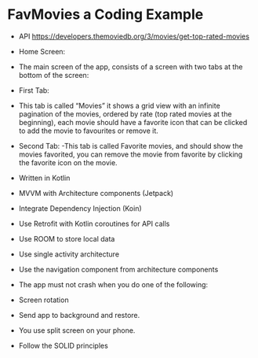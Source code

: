 # FavMovies a Coding Example


- API https://developers.themoviedb.org/3/movies/get-top-rated-movies

- Home Screen: 
- The main screen of the app, consists of a screen with two tabs at
the bottom of the screen:
- First Tab: 
- This tab is called “Movies” it shows a grid view with an infinite
pagination of the movies, ordered by rate (top rated movies at the beginning), each movie should have a favorite icon that can be clicked to add the movie to favourites or remove it.
- Second Tab: 
-This tab is called Favorite movies, and should show the movies favorited, you can remove the movie from favorite by clicking the favorite icon on the movie.


- Written in Kotlin
- MVVM with Architecture components (Jetpack)
- Integrate Dependency Injection (Koin) 
- Use Retrofit with Kotlin coroutines for API calls 
- Use ROOM to store local data 
- Use single activity architecture 
- Use the navigation component from architecture components 
- The app must not crash when you do one of the following:
- Screen rotation
- Send app to background and restore.
- You use split screen on your phone.
- Follow the SOLID principles

